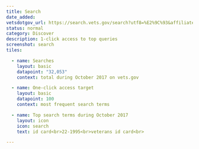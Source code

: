 ```yaml
---
title: Search
date_added:
vetsdotgov_url: https://search.vets.gov/search?utf8=%E2%9C%93&affiliate=vets.gov_search
status: normal
category: Discover
description: 1-click access to top queries
screenshot: search
tiles:

  - name: Searches
    layout: basic
    datapoint: "32,053"
    context: total during October 2017 on vets.gov

  - name: One-click access target
    layout: basic
    datapoint: 100
    context: most frequent search terms

  - name: Top search terms during October 2017
    layout: icon
    icon: search
    text: id card<br>22-1995<br>veterans id card<br>

---
```

